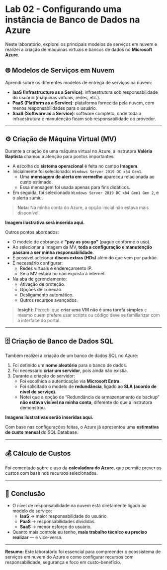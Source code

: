 # Lab 02 - Configurando uma instância de Banco de Dados na Azure

Neste laboratório, explorei os principais modelos de serviços em nuvem e realizei a criação de máquinas virtuais e bancos de dados no **Microsoft Azure**.

## 🌐 Modelos de Serviços em Nuvem

Aprendi sobre os diferentes modelos de entrega de serviços na nuvem:

- **IaaS (Infrastructure as a Service)**: infraestrutura sob responsabilidade do usuário (máquinas virtuais, redes, etc.).
- **PaaS (Platform as a Service)**: plataforma fornecida pela nuvem, com menos responsabilidades para o usuário.
- **SaaS (Software as a Service)**: software completo, onde toda a infraestrutura e manutenção ficam sob responsabilidade do provedor.

---

## ⚙️ Criação de Máquina Virtual (MV)

Durante a criação de uma máquina virtual no Azure, a instrutora **Valéria Baptista** chamou a atenção para pontos importantes:

- A escolha do **sistema operacional** é feita no campo **Imagem**.
- Inicialmente foi selecionado: `Windows Server 2019 DC x64 Gen1`.
  - Uma **mensagem de alerta em vermelho** apareceu relacionada ao custo estimado.
  - Essa mensagem foi usada apenas para fins didáticos.
- Em seguida, foi selecionado `Windows Server 2019 DC x64 Gen1 Gen 2`, e o alerta sumiu.

> **Nota:** Na minha conta do Azure, a opção inicial não estava mais disponível.

**Imagem ilustrativa será inserida aqui.**

Outros pontos abordados:

- O modelo de cobrança é **"pay as you go"** (pague conforme o uso).
- Ao selecionar a imagem da MV, **toda a configuração e manutenção passam a ser minha responsabilidade**.
- É possível adicionar **discos extras (HDs)** além do que vem por padrão.
- É necessário configurar:
  - Redes virtuais e endereçamento IP.
  - Se a MV estará ou não exposta à internet.
- Na aba de gerenciamento:
  - Ativação de proteção.
  - Opções de conexão.
  - Desligamento automático.
  - Outros recursos avançados.

> **Insight:** Percebi que **criar uma VM não é uma tarefa simples** e mesmo quem prefere usar scripts ou código deve se familiarizar com a interface do portal.

---

## 🗄️ Criação de Banco de Dados SQL

Também realizei a criação de um banco de dados SQL no Azure:

1. Foi definido um **nome aleatório** para o banco de dados.
2. Foi necessário **criar um servidor**, pois ainda não existia.
3. Durante a criação do servidor:
   - Foi escolhida a autenticação via **Microsoft Entra**.
   - Foi solicitado o modelo de **redundância**, ligado ao **SLA (acordo de nível de serviço)**.
   - Notei que a opção de “Redundância de armazenamento de backup” **não estava visível na minha conta**, diferente do que a instrutora demonstrou.

**Imagens ilustrativas serão inseridas aqui.**

Com base nas configurações feitas, o Azure já apresentou uma **estimativa de custo mensal** do SQL Database.

---

## 💰 Cálculo de Custos

Foi comentado sobre o uso da **calculadora do Azure**, que permite prever os custos com base nos recursos selecionados.

---

## 🧠 Conclusão

- O nível de responsabilidade na nuvem está diretamente ligado ao modelo de serviço:
  - **IaaS** → maior responsabilidade do usuário.
  - **PaaS** → responsabilidades divididas.
  - **SaaS** → menor esforço do usuário.
- Quanto mais controle eu tenho, **mais trabalho técnico eu preciso realizar** — e vice-versa.

---

**Resumo:** Este laboratório foi essencial para compreender o ecossistema de serviços em nuvem do Azure e como configurar recursos com responsabilidade, segurança e foco em custo-benefício.
